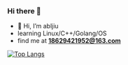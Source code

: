 ### Hi there 👋

- 👋 Hi, I’m abljiu
-  learning Linux/C++/Golang/OS
- find me at **18629421952@163.com**


<!-- [![GitHub Streak](https://github-readme-streak-stats.herokuapp.com?user=abljiu&theme=dark&hide_border=true&border_radius=5&date_format=%5BY.%5Dn.j)](https://github.com/abljiu) -->


[![Top Langs](https://github-readme-stats.vercel.app/api/top-langs/?username=abljiu)](https://github.com/abljiu)

<!--
**YarBor/YarBor** is a ✨ _special_ ✨ repository because its `README.md` (this file) appears on your GitHub profile.

Here are some ideas to get you started:

- 🔭 I’m currently working on ...
- 🌱 I’m currently learning ...
- 👯 I’m looking to collaborate on ...
- 🤔 I’m looking for help with ...
- 💬 Ask me about ...
- 📫 How to reach me: ...
- 😄 Pronouns: ...
- ⚡ Fun fact: ...
-->
<!--
**abljiu/abljiu** is a ✨ _special_ ✨ repository because its `README.md` (this file) appears on your GitHub profile.

Here are some ideas to get you started:

- 🔭 I’m currently working on ...
- 🌱 I’m currently learning ...
- 👯 I’m looking to collaborate on ...
- 🤔 I’m looking for help with ...
- 💬 Ask me about ...
- 📫 How to reach me: ...
- 😄 Pronouns: ...
- ⚡ Fun fact: ...
-->

